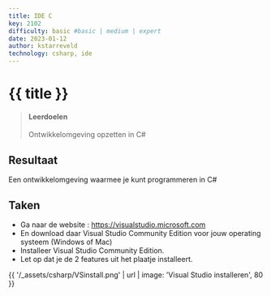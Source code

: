 ```yaml
---
title: IDE C
key: 2102
difficulty: basic #basic | medium | expert
date: 2023-01-12
author: kstarreveld
technology: csharp, ide
---
```


# {{ title }}

> #### Leerdoelen
> Ontwikkelomgeving opzetten in C#

## Resultaat
Een ontwikkelomgeving waarmee je kunt programmeren in C#

## Taken
* Ga naar de website : <https://visualstudio.microsoft.com>
* En download daar Visual Studio Community Edition voor jouw operating systeem  (Windows of Mac)
* Installeer Visual Studio Community Edition.
* Let op dat je de 2 features uit het plaatje installeert.

{{ '/_assets/csharp/VSinstall.png' | url | image: 'Visual Studio installeren', 80 }}

